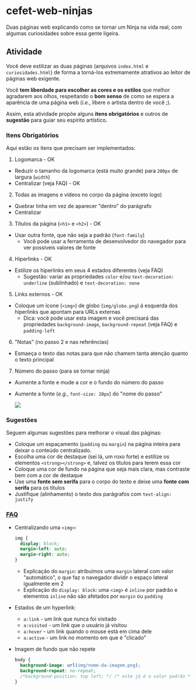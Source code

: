 # cefet-web-ninjas

Duas páginas web explicando como se tornar um Ninja na vida real, com algumas
curiosidades sobre essa gente ligeira.

## Atividade

Você deve estilizar as duas páginas (arquivos `index.html` e
`curiosidades.html`) de forma a torná-los extremamente atrativos ao leitor
de páginas web exigente.

Você **tem liberdade para escolher as cores e os estilos** que melhor agradarem
aos olhos, respeitando o **bom senso** de como se espera a aparência de uma
página web (_i.e._, libere o artista dentro de você ;).

Assim, esta atividade propõe alguns **itens obrigatórios** e outros de
**sugestão** para guiar seu espírito artístico.

### Itens Obrigatórios

Aqui estão os itens que precisam ser implementados:

1. Logomarca - OK
  - Reduzir o tamanho da logomarca (está muito grande) para `200px` de largura
    (`width`) 
  - Centralizar (veja FAQ) - OK 
2. Todas as imagens e vídeos no corpo da página (exceto logo)
  - Quebrar linha em vez de aparecer "dentro" do parágrafo
  - Centralizar
3. Títulos da página (`<h1>` e `<h2>`) - OK 
  - Usar outra fonte, que não seja a padrão (`font-family`)
    - Você pode usar a ferramenta de desenvolvedor do navegador para ver
      possíveis valores de fonte
4. Hiperlinks - OK
  - Estilize os hiperlinks em seus 4 estados diferentes (veja FAQ)
    - Sugestão: variar as propriedades `color` e/ou
    `text-decoration: underline` (sublinhado) e `text-decoration: none`
5. Links externos - OK
  - Coloque um ícone (`<img>`) de globo (`img/globo.png`) à esquerda dos
    hiperlinks que apontam para URLs externas
    - Dica: você pode usar esta imagem e você precisará das propriedades
      `background-image`, `background-repeat` (veja FAQ) e `padding-left`
6. "Notas" (no passo 2 e nas referências)
  - Esmaeça o texto das notas para que não chamem tanta atenção quanto o texto
    principal
7. Número do passo (para se tornar ninja)
  - Aumente a fonte e mude a cor e o fundo do número do passo
  - Aumente a fonte (_e.g._, `font-size: 20px`) do "nome do passo"

    ![](docs/exemplo-estilo-passo.png)

### Sugestões

Seguem algumas sugestões para melhorar o visual das páginas:

- Coloque um espaçamento (`padding` ou `margin`) na página inteira para deixar
  o conteúdo centralizado.
- Escolha uma cor de destaque (sei lá, um roxo forte) e estilize os elementos
  `<strong></strong>` e, talvez os títulos para terem essa cor
- Coloque uma cor de fundo na página que seja mais clara, mas contraste bem com
  a cor de destaque
- Use uma **fonte sem serifa** para o corpo do texto e deixe uma
  **fonte com serifa** para os títulos
- Justifique (alinhamento) o texto dos parágrafos com `text-align: justify`

### <abbr title="Frequently Asked Questions">FAQ</abbr>

- Centralizando uma `<img>`:

  ```css
  img {
    display: block;
    margin-left: auto;
    margin-right: auto;
  }
  ```
  - Explicação do `margin`: atribuímos uma `margin` lateral com valor
    "automático", o que faz o navegador dividir o espaço lateral igualmente em 2
  - Explicação do `display: block`: uma `<img>` é `inline` por padrão e
    elementos `inline` não são afetados por `margin` ou `padding`
- Estados de um hyperlink:
  - `a:link` - um link que nunca foi visitado
  - `a:visited` - um link que o usuário já visitou
  - `a:hover` - um link quando o mouse está em cima dele
  - `a:active` - um link no momento em que é "clicado"
- Imagem de fundo que não repete

  ```css
  body {
    background-image: url(img/nome-da-imagem.png);
    background-repeat: no-repeat;
    /*background-position: top left; */ /* este já é o valor padrão */
  }
  ```
